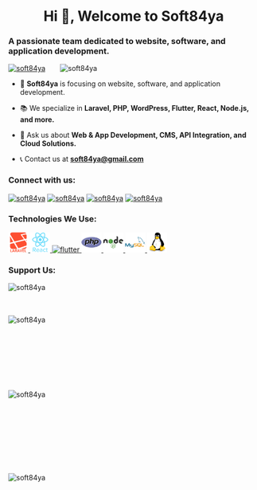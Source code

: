 <!-- ![](https://github.com/soft84ya/soft84ya/blob/main/bg1.jpg) -->
<h1 align="center">Hi 👋, Welcome to Soft84ya</h1>
<h3 align="left">A passionate team dedicated to website, software, and application development.</h3>

<p align="left"> <img align="right" src="https://user-images.githubusercontent.com/55389276/140866485-8fb1c876-9a8f-4d6a-98dc-08c4981eaf70.gif" alt="soft84ya" width="400px" /> </p>

<p align="left"> <a href="https://twitter.com/soft84ya" target="blank"><img src="https://img.shields.io/twitter/follow/soft84ya?logo=twitter&style=for-the-badge" alt="soft84ya" /></a> </p>

- 🌟 **Soft84ya** is focusing on website, software, and application development.

- 📚 We specialize in **Laravel, PHP, WordPress, Flutter, React, Node.js, and more.**

- 💬 Ask us about **Web & App Development, CMS, API Integration, and Cloud Solutions.**

- 📞 Contact us at **soft84ya@gmail.com**

<h3 align="left">Connect with us:</h3>
<p align="left">
<a href="https://twitter.com/soft84ya" target="blank"><img align="center" src="https://raw.githubusercontent.com/rahuldkjain/github-profile-readme-generator/master/src/images/icons/Social/twitter.svg" alt="soft84ya" height="30" width="40" /></a>
<a href="https://linkedin.com/company/soft84ya" target="blank"><img align="center" src="https://raw.githubusercontent.com/rahuldkjain/github-profile-readme-generator/master/src/images/icons/Social/linked-in-alt.svg" alt="soft84ya" height="30" width="40" /></a>
<a href="https://fb.com/soft84ya" target="blank"><img align="center" src="https://raw.githubusercontent.com/rahuldkjain/github-profile-readme-generator/master/src/images/icons/Social/facebook.svg" alt="soft84ya" height="30" width="40" /></a>
<a href="https://instagram.com/soft84ya" target="blank"><img align="center" src="https://raw.githubusercontent.com/rahuldkjain/github-profile-readme-generator/master/src/images/icons/Social/instagram.svg" alt="soft84ya" height="30" width="40" /></a>
</p>

<h3 align="left">Technologies We Use:</h3>
<p align="left"> <a href="https://laravel.com/" target="_blank" rel="noreferrer"> <img src="https://raw.githubusercontent.com/devicons/devicon/master/icons/laravel/laravel-plain-wordmark.svg" alt="laravel" width="40" height="40"/> </a> 
<a href="https://reactjs.org/" target="_blank" rel="noreferrer"> <img src="https://raw.githubusercontent.com/devicons/devicon/master/icons/react/react-original-wordmark.svg" alt="react" width="40" height="40"/> </a> 
<a href="https://flutter.dev" target="_blank" rel="noreferrer"> <img src="https://www.vectorlogo.zone/logos/flutterio/flutterio-icon.svg" alt="flutter" width="40" height="40"/> </a> 
<a href="https://www.php.net" target="_blank" rel="noreferrer"> <img src="https://raw.githubusercontent.com/devicons/devicon/master/icons/php/php-original.svg" alt="php" width="40" height="40"/> </a> 
<a href="https://nodejs.org" target="_blank" rel="noreferrer"> <img src="https://raw.githubusercontent.com/devicons/devicon/master/icons/nodejs/nodejs-original-wordmark.svg" alt="nodejs" width="40" height="40"/> </a>
<a href="https://www.mysql.com/" target="_blank" rel="noreferrer"> <img src="https://raw.githubusercontent.com/devicons/devicon/master/icons/mysql/mysql-original-wordmark.svg" alt="mysql" width="40" height="40"/> </a>
<a href="https://www.linux.org/" target="_blank" rel="noreferrer"> <img src="https://raw.githubusercontent.com/devicons/devicon/master/icons/linux/linux-original.svg" alt="linux" width="40" height="40"/> </a>
</p>

<h3 align="left">Support Us:</h3>
<p><a href="https://www.buymeacoffee.com/soft84ya"> <img align="left" src="https://cdn.buymeacoffee.com/buttons/v2/default-yellow.png" height="50" width="210" alt="soft84ya" /></a></p><br><br><br>

<p><img align="left" src="https://github-readme-stats.vercel.app/api/top-langs?username=soft84ya&show_icons=true&locale=en&layout=compact" alt="soft84ya" /></p> 
<br><br><br><br><br><br><br><br>

<p><img align="left" src="https://github-readme-stats.vercel.app/api?username=soft84ya&show_icons=true&locale=en" alt="soft84ya" /></p> <br><br><br><br><br><br><br><br><br>

<p><img align="left" src="https://github-readme-streak-stats.herokuapp.com/?user=soft84ya&" alt="soft84ya" /></p>
